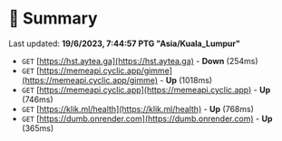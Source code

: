 # 📖 Summary
Last updated: **19/6/2023, 7:44:57 PTG "Asia/Kuala_Lumpur"**

- `GET` [https://hst.aytea.ga](https://hst.aytea.ga) - **Down** (254ms)
- `GET` [https://memeapi.cyclic.app/gimme](https://memeapi.cyclic.app/gimme) - **Up** (1018ms)
- `GET` [https://memeapi.cyclic.app](https://memeapi.cyclic.app) - **Up** (746ms)
- `GET` [https://klik.ml/health](https://klik.ml/health) - **Up** (768ms)
- `GET` [https://dumb.onrender.com](https://dumb.onrender.com) - **Up** (365ms)
